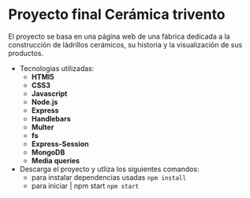 # Proyecto final Cerámica trivento
El proyecto se basa en una página web de una fábrica dedicada a la construcción de ládrillos cerámicos, su historia y la visualización de sus productos.
- Tecnologias utilizadas:
    * **HTMl5**
    *  **CSS3**
    * **Javascript**
    * **Node.js**
    * **Express**
    * **Handlebars**
    * **Multer**
    * **fs**
    * **Express-Session**
    * **MongoDB**
    * **Media queries**
- Descarga el proyecto y utliza los siguientes comandos:
    * para instalar dependencias usadas `npm install`
    * para iniciar | npm start `npm start`
